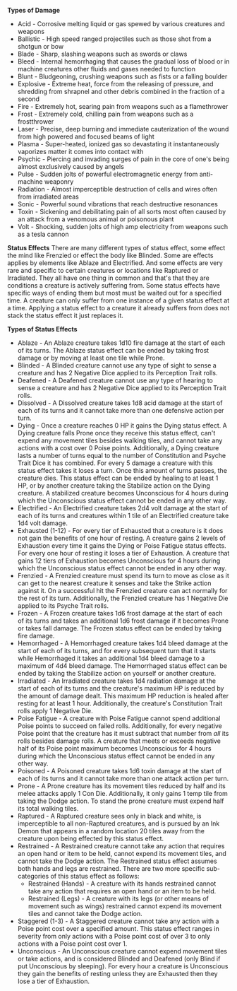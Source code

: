 **Types of Damage**
- Acid - Corrosive melting liquid or gas spewed by various creatures and weapons
- Ballistic - High speed ranged projectiles such as those shot from a shotgun or bow
- Blade - Sharp, slashing weapons such as swords or claws
- Bleed - Internal hemorrhaging that causes the gradual loss of blood or in machine creatures other fluids and gases needed to function
- Blunt - Bludgeoning, crushing weapons such as fists or a falling boulder
- Explosive - Extreme heat, force from the releasing of pressure, and shredding from shrapnel and other debris combined in the fraction of a second
- Fire - Extremely hot, searing pain from weapons such as a flamethrower
- Frost - Extremely cold, chilling pain from weapons such as a frostthrower
- Laser - Precise, deep burning and immediate cauterization of the wound from high powered and focused beams of light
- Plasma - Super-heated, ionized gas so devastating it instantaneously vaporizes matter it comes into contact with
- Psychic - Piercing and invading surges of pain in the core of one's being almost exclusively caused by angels
- Pulse - Sudden jolts of powerful electromagnetic energy from anti-machine weaponry
- Radiation - Almost imperceptible destruction of cells and wires often from irradiated areas
- Sonic - Powerful sound vibrations that reach destructive resonances
- Toxin - Sickening and debilitating pain of all sorts most often caused by an attack from a venomous animal or poisonous plant
- Volt - Shocking, sudden jolts of high amp electricity from weapons such as a tesla cannon

**Status Effects**
There are many different types of status effect, some effect the mind like Frenzied or effect the body like Blinded. Some are effects applies by elements like Ablaze and Electrified. And some effects are very rare and specific to certain creatures or locations like Raptured or Irradiated. They all have one thing in common and that's that they are conditions a creature is actively suffering from. Some status effects have specific ways of ending them but most must be waited out for a specified time. A creature can only suffer from one instance of a given status effect at a time. Applying a status effect to a creature it already suffers from does not stack the status effect it just replaces it.

**Types of Status Effects**
- Ablaze - An Ablaze creature takes 1d10 fire damage at the start of each of its turns. The Ablaze status effect can be ended by taking frost damage or by moving at least one tile while Prone.
- Blinded - A Blinded creature cannot use any type of sight to sense a creature and has 2 Negative Dice applied to its Perception Trait rolls.
- Deafened - A Deafened creature cannot use any type of hearing to sense a creature and has 2 Negative Dice applied to its Perception Trait rolls.
- Dissolved - A Dissolved creature takes 1d8 acid damage at the start of each of its turns and it cannot take more than one defensive action per turn.
- Dying - Once a creature reaches 0 HP it gains the Dying status effect. A Dying creature falls Prone once they receive this status effect, can't expend any movement tiles besides walking tiles, and cannot take any actions with a cost over 0 Poise points. Additionally, a Dying creature lasts a number of turns equal to the number of Constitution and Psyche Trait Dice it has combined. For every 5 damage a creature with this status effect takes it loses a turn. Once this amount of turns passes, the creature dies. This status effect can be ended by healing to at least 1 HP, or by another creature taking the Stabilize action on the Dying creature. A stabilized creature becomes Unconscious for 4 hours during which the Unconscious status effect cannot be ended in any other way.
- Electrified - An Electrified creature takes 2d4 volt damage at the start of each of its turns and creatures within 1 tile of an Electrified creature take 1d4 volt damage.
- Exhausted (1-12) - For every tier of Exhausted that a creature is it does not gain the benefits of one hour of resting. A creature gains 2 levels of Exhaustion every time it gains the Dying or Poise Fatigue status effects. For every one hour of resting it loses a tier of Exhaustion. A creature that gains 12 tiers of Exhaustion becomes Unconscious for 4 hours during which the Unconscious status effect cannot be ended in any other way.
- Frenzied - A Frenzied creature must spend its turn to move as close as it can get to the nearest creature it senses and take the Strike action against it. On a successful hit the Frenzied creature can act normally for the rest of its turn. Additionally, the Frenzied creature has 1 Negative Die applied to its Psyche Trait rolls.
- Frozen - A Frozen creature takes 1d6 frost damage at the start of each of its turns and takes an additional 1d6 frost damage if it becomes Prone or takes fall damage. The Frozen status effect can be ended by taking fire damage.
- Hemorrhaged - A Hemorrhaged creature takes 1d4 bleed damage at the start of each of its turns, and for every subsequent turn that it starts while Hemorrhaged it takes an additional 1d4 bleed damage to a maximum of 4d4 bleed damage. The Hemorrhaged status effect can be ended by taking the Stabilize action on yourself or another creature.
- Irradiated - An Irradiated creature takes 1d4 radiation damage at the start of each of its turns and the creature's maximum HP is reduced by the amount of damage dealt. This maximum HP reduction is healed after resting for at least 1 hour. Additionally, the creature's Constitution Trait rolls apply 1 Negative Die.
- Poise Fatigue - A creature with Poise Fatigue cannot spend additional Poise points to succeed on failed rolls. Additionally, for every negative Poise point that the creature has it must subtract that number from *all* its rolls besides damage rolls. A creature that meets or exceeds negative half of its Poise point maximum becomes Unconscious for 4 hours during which the Unconscious status effect cannot be ended in any other way.
- Poisoned - A Poisoned creature takes 1d6 toxin damage at the start of each of its turns and it cannot take more than one attack action per turn.
- Prone - A Prone creature has its movement tiles reduced by half and its melee attacks apply 1 Con Die. Additionally, it only gains 1 temp tile from taking the Dodge action. To stand the prone creature must expend half its total walking tiles.
- Raptured - A Raptured creature sees only in black and white, is imperceptible to all non-Raptured creatures, and is pursued by an Ink Demon that appears in a random location 20 tiles away from the creature upon being effected by this status effect.
- Restrained - A Restrained creature cannot take any action that requires an open hand or item to be held, cannot expend its movement tiles, and cannot take the Dodge action. The Restrained status effect assumes both hands and legs are restrained. There are two more specific sub-categories of this status effect as follows:
	- Restrained (Hands) - A creature with its hands restrained cannot take any action that requires an open hand or an item to be held.
	- Restrained (Legs) - A creature with its legs (or other means of movement such as wings) restrained cannot expend its movement tiles and cannot take the Dodge action.
- Staggered (1-3) - A Staggered creature cannot take any action with a Poise point cost over a specified amount. This status effect ranges in severity from only actions with a Poise point cost of over 3 to only actions with a Poise point cost over 1.
- Unconscious - An Unconscious creature cannot expend movement tiles or take actions, and is considered Blinded and Deafened (only Blind if put Unconscious by sleeping). For every hour a creature is Unconscious they gain the benefits of resting unless they are Exhausted then they lose a tier of Exhaustion.